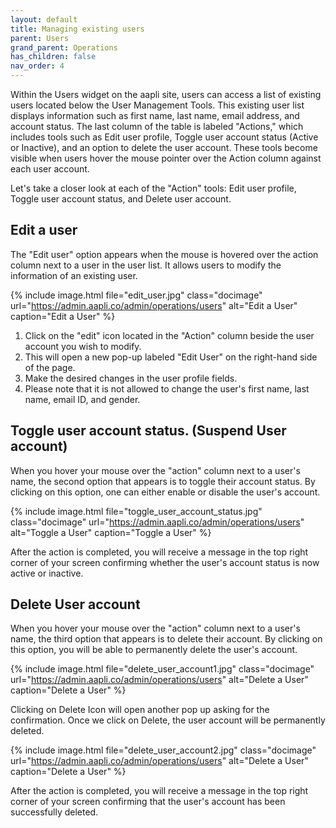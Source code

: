 ```yaml
---
layout: default
title: Managing existing users 
parent: Users
grand_parent: Operations
has_children: false
nav_order: 4
---
```


Within the Users widget on the aapli site, users can access a list of existing users located below the User Management Tools. This existing user list displays information such as first name, last name, email address, and account status. The last column of the table is labeled "Actions," which includes tools such as Edit user profile, Toggle user account status (Active or Inactive), and an option to delete the user account. These tools become visible when users hover the mouse pointer over the Action column against each user account.

Let's take a closer look at each of the "Action" tools: Edit user profile, Toggle user account status, and Delete user account.

## Edit a user
The "Edit user" option appears when the mouse is hovered over the action column next to a user in the user list. It allows users to modify the information of an existing user.

{% include image.html file="edit_user.jpg" class="docimage" url="https://admin.aapli.co/admin/operations/users" alt="Edit a User" caption="Edit a User" %}

1.	Click on the "edit" icon located in the "Action" column beside the user account you wish to modify.
2.	This will open a new pop-up labeled "Edit User" on the right-hand side of the page.
3.	Make the desired changes in the user profile fields.
4.	Please note that it is not allowed to change the user's first name, last name, email ID, and gender.


## Toggle user account status. (Suspend User account)
When you hover your mouse over the "action" column next to a user's name, the second option that appears is to toggle their account status. By clicking on this option, one can either enable or disable the user's account.

{% include image.html file="toggle_user_account_status.jpg" class="docimage" url="https://admin.aapli.co/admin/operations/users" alt="Toggle a User" caption="Toggle a User" %}

After the action is completed, you will receive a message in the top right corner of your screen confirming whether the user's account status is now active or inactive.

## Delete User account

When you hover your mouse over the "action" column next to a user's name, the third option that appears is to delete their account. By clicking on this option, you will be able to permanently delete the user's account.

{% include image.html file="delete_user_account1.jpg" class="docimage" url="https://admin.aapli.co/admin/operations/users" alt="Delete a User" caption="Delete a User" %}

Clicking on Delete Icon will open another pop up asking for the confirmation. Once we click on Delete, the user account will be permanently deleted. 

{% include image.html file="delete_user_account2.jpg" class="docimage" url="https://admin.aapli.co/admin/operations/users" alt="Delete a User" caption="Delete a User" %}

After the action is completed, you will receive a message in the top right corner of your screen confirming that the user's account has been successfully deleted.


